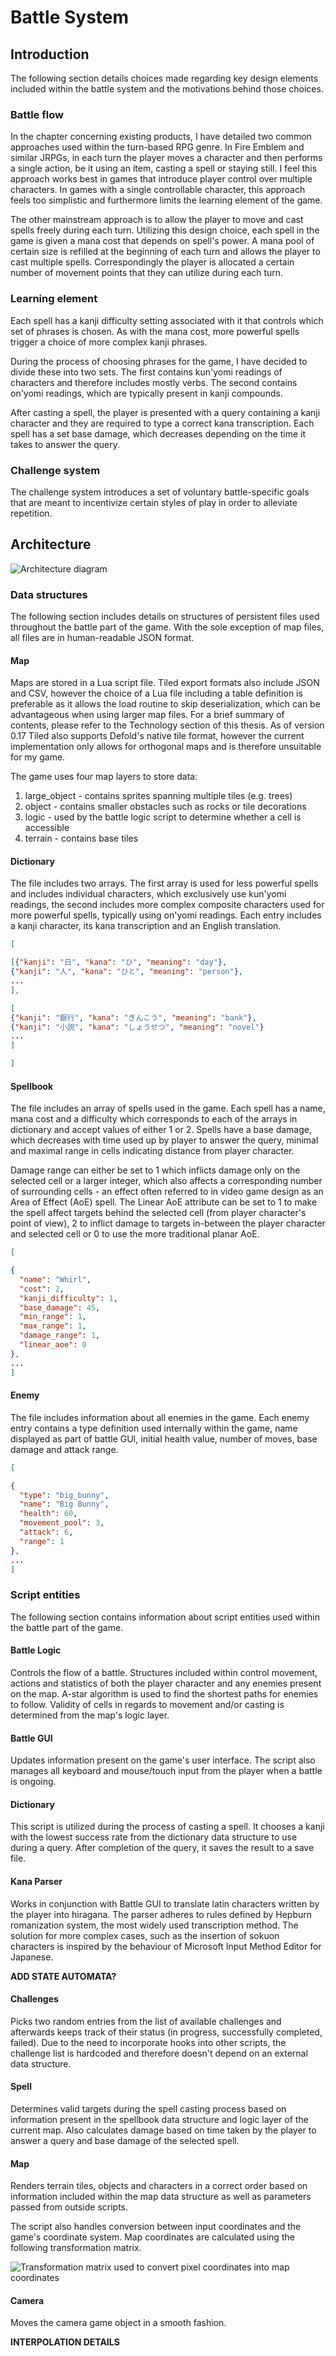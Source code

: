 # Battle System

## Introduction

The following section details choices made regarding key design elements included within the battle system and the motivations behind those choices.

### Battle flow

In the chapter concerning existing products, I have detailed two common approaches used within the turn-based RPG genre. In Fire Emblem and similar JRPGs, in each turn the player moves a character and then performs a single action, be it using an item, casting a spell or staying still. I feel this approach works best in games that introduce player control over multiple characters. In games with a single controllable character, this approach feels too simplistic and furthermore limits the learning element of the game.

The other mainstream approach is to allow the player to move and cast spells freely during each turn. Utilizing this design choice, each spell in the game is given a mana cost that depends on spell's power. A mana pool of certain size is refilled at the beginning of each turn and allows the player to cast multiple spells. Correspondingly the player is allocated a certain number of movement points that they can utilize during each turn.

### Learning element

Each spell has a kanji difficulty setting associated with it that controls which set of phrases is chosen. As with the mana cost, more powerful spells trigger a choice of more complex kanji phrases.

During the process of choosing phrases for the game, I have decided to divide these into two sets. The first contains kun'yomi readings of characters and therefore includes mostly verbs. The second contains on'yomi readings, which are typically present in kanji compounds.

After casting a spell, the player is presented with a query containing a kanji character and they are required to type a correct kana transcription. Each spell has a set base damage, which decreases depending on the time it takes to answer the query.

### Challenge system

The challenge system introduces a set of voluntary battle-specific goals that are meant to incentivize certain styles of play in order to alleviate repetition.

## Architecture

![Architecture diagram](images/diagram_battle.png)

### Data structures

The following section includes details on structures of persistent files used throughout the battle part of the game. With the sole exception of map files, all files are in human-readable JSON format.

#### Map

Maps are stored in a Lua script file. Tiled export formats also include JSON and CSV, however the choice of a Lua file including a table definition is preferable as it allows the load routine to skip deserialization, which can be advantageous when using larger map files. For a brief summary of contents, please refer to the Technology section of this thesis. As of version 0.17 Tiled also supports Defold's native tile format, however the current implementation only allows for orthogonal maps and is therefore unsuitable for my game.

The game uses four map layers to store data:

1. large_object - contains sprites spanning multiple tiles (e.g. trees)
2. object - contains smaller obstacles such as rocks or tile decorations
3. logic - used by the battle logic script to determine whether a cell is accessible
4. terrain - contains base tiles

#### Dictionary

The file includes two arrays. The first array is used for less powerful spells and includes individual characters, which exclusively use kun'yomi readings, the second includes more complex composite characters used for more powerful spells, typically using on'yomi readings. Each entry includes a kanji character, its kana transcription and an English translation.

```JSON
[

[{"kanji": "日", "kana": "ひ", "meaning": "day"},
{"kanji": "人", "kana": "ひと", "meaning": "person"},
...
],

[
{"kanji": "銀行", "kana": "ぎんこう", "meaning": "bank"},
{"kanji": "小説", "kana": "しょうせつ", "meaning": "novel"}
...
]

]
```

#### Spellbook

The file includes an array of spells used in the game. Each spell has a name, mana cost and a difficulty which corresponds to each of the arrays in dictionary and accept values of either 1 or 2. Spells have a base damage, which decreases with time used up by player to answer the query, minimal and maximal range in cells indicating distance from player character.

Damage range can either be set to 1 which inflicts damage only on the selected cell or a larger integer, which also affects a corresponding number of surrounding cells - an effect often referred to in video game design as an Area of Effect (AoE) spell. The Linear AoE attribute can be set to 1 to make the spell affect targets behind the selected cell (from player character's point of view), 2 to inflict damage to targets in-between the player character and selected cell or 0 to use the more traditional planar AoE.

```JSON
[

{
  "name": "Whirl",
  "cost": 2,
  "kanji_difficulty": 1,
  "base_damage": 45,
  "min_range": 1,
  "max_range": 1,
  "damage_range": 1,
  "linear_aoe": 0
},
...
]
```
#### Enemy

The file includes information about all enemies in the game. Each enemy entry contains a type definition used internally within the game, name displayed as part of battle GUI, initial health value, number of moves, base damage and attack range.

```JSON
[

{
  "type": "big_bunny",
  "name": "Big Bunny",
  "health": 60,
  "movement_pool": 3,
  "attack": 6,
  "range": 1
},
...
]
```

### Script entities

The following section contains information about script entities used within the battle part of the game.

#### Battle Logic

Controls the flow of a battle. Structures included within control movement, actions and statistics of both the player character and any enemies present on the map. A-star algorithm is used to find the shortest paths for enemies to follow. Validity of cells in regards to movement and/or casting is determined from the map's logic layer.

#### Battle GUI

Updates information present on the game's user interface. The script also manages all keyboard and mouse/touch input from the player when a battle is ongoing.

#### Dictionary

This script is utilized during the process of casting a spell. It chooses a kanji with the lowest success rate from the dictionary data structure to use during a query. After completion of the query, it saves the result to a save file.

#### Kana Parser

Works in conjunction with Battle GUI to translate latin characters written by the player into hiragana. The parser adheres to rules defined by Hepburn romanization system, the most widely used transcription method. The solution for more complex cases, such as the insertion of sokuon characters is inspired by the behaviour of Microsoft Input Method Editor for Japanese.

**ADD STATE AUTOMATA?**

#### Challenges

Picks two random entries from the list of available challenges and afterwards keeps track of their status (in progress, successfully completed, failed). Due to the need to incorporate hooks into other scripts, the challenge list is hardcoded and therefore doesn't depend on an external data structure.

#### Spell

Determines valid targets during the spell casting process based on information present in the spellbook data structure and logic layer of the current map. Also calculates damage based on time taken by the player to answer a query and base damage of the selected spell.

#### Map

Renders terrain tiles, objects and characters in a correct order based on information included within the map data structure as well as parameters passed from outside scripts.

The script also handles conversion between input coordinates and the game's coordinate system. Map coordinates are calculated using the following transformation matrix.

![Transformation matrix used to convert pixel coordinates into map coordinates](images/screen_to_coord_transform.gif)

#### Camera

Moves the camera game object in a smooth fashion.

**INTERPOLATION DETAILS**
